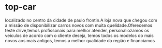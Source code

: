 # top-car
<p>localizado no centro da cidade de paulo frontin.A loja nova que chegou com a missão de disponibilizar carros novos 
com muita quelidade.Oferecemos teste drive,temos profissonais para melhor atender, personaliozamos os veiculos 
de acordo com o cliente deseja, temos todos os modelos do mais novos aos mais antigos, temos a melhor qualidade da região e financiamos</p>
